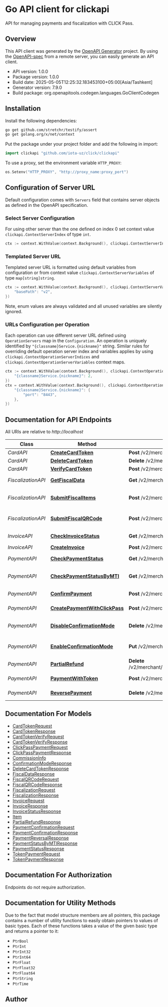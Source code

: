 # Go API client for clickapi

API for managing payments and fiscalization with CLICK Pass.

## Overview
This API client was generated by the [OpenAPI Generator](https://openapi-generator.tech) project.  By using the [OpenAPI-spec](https://www.openapis.org/) from a remote server, you can easily generate an API client.

- API version: 1.0.0
- Package version: 1.0.0
- Build date: 2025-05-05T12:25:32.183453100+05:00[Asia/Tashkent]
- Generator version: 7.9.0
- Build package: org.openapitools.codegen.languages.GoClientCodegen

## Installation

Install the following dependencies:

```sh
go get github.com/stretchr/testify/assert
go get golang.org/x/net/context
```

Put the package under your project folder and add the following in import:

```go
import clickapi "github.com/iota-uz/click/clickapi"
```

To use a proxy, set the environment variable `HTTP_PROXY`:

```go
os.Setenv("HTTP_PROXY", "http://proxy_name:proxy_port")
```

## Configuration of Server URL

Default configuration comes with `Servers` field that contains server objects as defined in the OpenAPI specification.

### Select Server Configuration

For using other server than the one defined on index 0 set context value `clickapi.ContextServerIndex` of type `int`.

```go
ctx := context.WithValue(context.Background(), clickapi.ContextServerIndex, 1)
```

### Templated Server URL

Templated server URL is formatted using default variables from configuration or from context value `clickapi.ContextServerVariables` of type `map[string]string`.

```go
ctx := context.WithValue(context.Background(), clickapi.ContextServerVariables, map[string]string{
	"basePath": "v2",
})
```

Note, enum values are always validated and all unused variables are silently ignored.

### URLs Configuration per Operation

Each operation can use different server URL defined using `OperationServers` map in the `Configuration`.
An operation is uniquely identified by `"{classname}Service.{nickname}"` string.
Similar rules for overriding default operation server index and variables applies by using `clickapi.ContextOperationServerIndices` and `clickapi.ContextOperationServerVariables` context maps.

```go
ctx := context.WithValue(context.Background(), clickapi.ContextOperationServerIndices, map[string]int{
	"{classname}Service.{nickname}": 2,
})
ctx = context.WithValue(context.Background(), clickapi.ContextOperationServerVariables, map[string]map[string]string{
	"{classname}Service.{nickname}": {
		"port": "8443",
	},
})
```

## Documentation for API Endpoints

All URIs are relative to *http://localhost*

Class | Method | HTTP request | Description
------------ | ------------- | ------------- | -------------
*CardAPI* | [**CreateCardToken**](docs/CardAPI.md#createcardtoken) | **Post** /v2/merchant/card_token/request | Create card token
*CardAPI* | [**DeleteCardToken**](docs/CardAPI.md#deletecardtoken) | **Delete** /v2/merchant/card_token/{service_id}/{card_token} | Delete card token
*CardAPI* | [**VerifyCardToken**](docs/CardAPI.md#verifycardtoken) | **Post** /v2/merchant/card_token/verify | Verify card token
*FiscalizationAPI* | [**GetFiscalData**](docs/FiscalizationAPI.md#getfiscaldata) | **Get** /v2/merchant/payment/ofd_data/{service_id}/{payment_id} | Retrieving fiscal data (URL)
*FiscalizationAPI* | [**SubmitFiscalItems**](docs/FiscalizationAPI.md#submitfiscalitems) | **Post** /v2/merchant/payment/ofd_data/submit_items | Fiscalization of goods and services
*FiscalizationAPI* | [**SubmitFiscalQRCode**](docs/FiscalizationAPI.md#submitfiscalqrcode) | **Post** /v2/merchant/payment/ofd_data/submit_qrcode | Registering already fiscalized check
*InvoiceAPI* | [**CheckInvoiceStatus**](docs/InvoiceAPI.md#checkinvoicestatus) | **Get** /v2/merchant/invoice/status/{service_id}/{invoice_id} | Invoice status check
*InvoiceAPI* | [**CreateInvoice**](docs/InvoiceAPI.md#createinvoice) | **Post** /v2/merchant/invoice/create | Create invoice
*PaymentAPI* | [**CheckPaymentStatus**](docs/PaymentAPI.md#checkpaymentstatus) | **Get** /v2/merchant/payment/status/{service_id}/{payment_id} | Payment status check
*PaymentAPI* | [**CheckPaymentStatusByMTI**](docs/PaymentAPI.md#checkpaymentstatusbymti) | **Get** /v2/merchant/payment/status_by_mti/{service_id}/{merchant_trans_id} | Payment status check by merchant_trans_id
*PaymentAPI* | [**ConfirmPayment**](docs/PaymentAPI.md#confirmpayment) | **Post** /v2/merchant/click_pass/confirm | Payment confirmation
*PaymentAPI* | [**CreatePaymentWithClickPass**](docs/PaymentAPI.md#createpaymentwithclickpass) | **Post** /v2/merchant/click_pass/payment | Payment with CLICK Pass
*PaymentAPI* | [**DisableConfirmationMode**](docs/PaymentAPI.md#disableconfirmationmode) | **Delete** /v2/merchant/click_pass/confirmation/{service_id} | Disable confirmation mode
*PaymentAPI* | [**EnableConfirmationMode**](docs/PaymentAPI.md#enableconfirmationmode) | **Put** /v2/merchant/click_pass/confirmation/{service_id} | Enable confirmation mode
*PaymentAPI* | [**PartialRefund**](docs/PaymentAPI.md#partialrefund) | **Delete** /v2/merchant/payment/partial_reversal/{service_id}/{payment_id}/{amount} | Partial refund
*PaymentAPI* | [**PaymentWithToken**](docs/PaymentAPI.md#paymentwithtoken) | **Post** /v2/merchant/card_token/payment | Payment with token
*PaymentAPI* | [**ReversePayment**](docs/PaymentAPI.md#reversepayment) | **Delete** /v2/merchant/payment/reversal/{service_id}/{payment_id} | Payment reversal (cancel)


## Documentation For Models

 - [CardTokenRequest](docs/CardTokenRequest.md)
 - [CardTokenResponse](docs/CardTokenResponse.md)
 - [CardTokenVerifyRequest](docs/CardTokenVerifyRequest.md)
 - [CardTokenVerifyResponse](docs/CardTokenVerifyResponse.md)
 - [ClickPassPaymentRequest](docs/ClickPassPaymentRequest.md)
 - [ClickPassPaymentResponse](docs/ClickPassPaymentResponse.md)
 - [CommissionInfo](docs/CommissionInfo.md)
 - [ConfirmationModeResponse](docs/ConfirmationModeResponse.md)
 - [DeleteCardTokenResponse](docs/DeleteCardTokenResponse.md)
 - [FiscalDataResponse](docs/FiscalDataResponse.md)
 - [FiscalQRCodeRequest](docs/FiscalQRCodeRequest.md)
 - [FiscalQRCodeResponse](docs/FiscalQRCodeResponse.md)
 - [FiscalizationRequest](docs/FiscalizationRequest.md)
 - [FiscalizationResponse](docs/FiscalizationResponse.md)
 - [InvoiceRequest](docs/InvoiceRequest.md)
 - [InvoiceResponse](docs/InvoiceResponse.md)
 - [InvoiceStatusResponse](docs/InvoiceStatusResponse.md)
 - [Item](docs/Item.md)
 - [PartialRefundResponse](docs/PartialRefundResponse.md)
 - [PaymentConfirmationRequest](docs/PaymentConfirmationRequest.md)
 - [PaymentConfirmationResponse](docs/PaymentConfirmationResponse.md)
 - [PaymentReversalResponse](docs/PaymentReversalResponse.md)
 - [PaymentStatusByMTIResponse](docs/PaymentStatusByMTIResponse.md)
 - [PaymentStatusResponse](docs/PaymentStatusResponse.md)
 - [TokenPaymentRequest](docs/TokenPaymentRequest.md)
 - [TokenPaymentResponse](docs/TokenPaymentResponse.md)


## Documentation For Authorization

Endpoints do not require authorization.


## Documentation for Utility Methods

Due to the fact that model structure members are all pointers, this package contains
a number of utility functions to easily obtain pointers to values of basic types.
Each of these functions takes a value of the given basic type and returns a pointer to it:

* `PtrBool`
* `PtrInt`
* `PtrInt32`
* `PtrInt64`
* `PtrFloat`
* `PtrFloat32`
* `PtrFloat64`
* `PtrString`
* `PtrTime`

## Author



